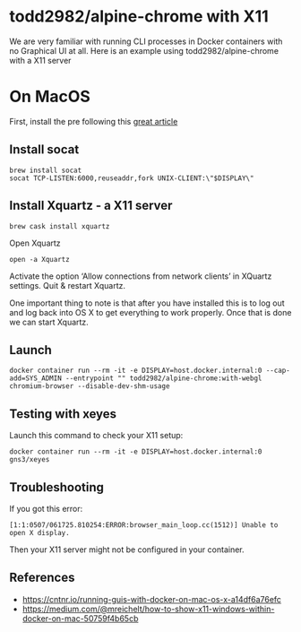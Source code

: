# todd2982/alpine-chrome with X11

We are very familiar with running CLI processes in Docker containers with no Graphical UI at all.
Here is an example using todd2982/alpine-chrome with a X11 server

# On MacOS

First, install the pre following this [great article](https://cntnr.io/running-guis-with-docker-on-mac-os-x-a14df6a76efc)

## Install socat

```
brew install socat
socat TCP-LISTEN:6000,reuseaddr,fork UNIX-CLIENT:\"$DISPLAY\"
```

## Install Xquartz - a X11 server

```
brew cask install xquartz
```

Open Xquartz

```
open -a Xquartz
```

Activate the option ‘Allow connections from network clients’ in XQuartz settings.
Quit & restart Xquartz.

One important thing to note is that after you have installed this is to log out and log back into OS X to get everything to work properly. Once that is done we can start Xquartz.

## Launch

```
docker container run --rm -it -e DISPLAY=host.docker.internal:0 --cap-add=SYS_ADMIN --entrypoint "" todd2982/alpine-chrome:with-webgl chromium-browser --disable-dev-shm-usage
```

## Testing with xeyes

Launch this command to check your X11 setup:

```
docker container run --rm -it -e DISPLAY=host.docker.internal:0 gns3/xeyes
```

## Troubleshooting

If you got this error:

```
[1:1:0507/061725.810254:ERROR:browser_main_loop.cc(1512)] Unable to open X display.
```

Then your X11 server might not be configured in your container.

## References

- https://cntnr.io/running-guis-with-docker-on-mac-os-x-a14df6a76efc
- https://medium.com/@mreichelt/how-to-show-x11-windows-within-docker-on-mac-50759f4b65cb
